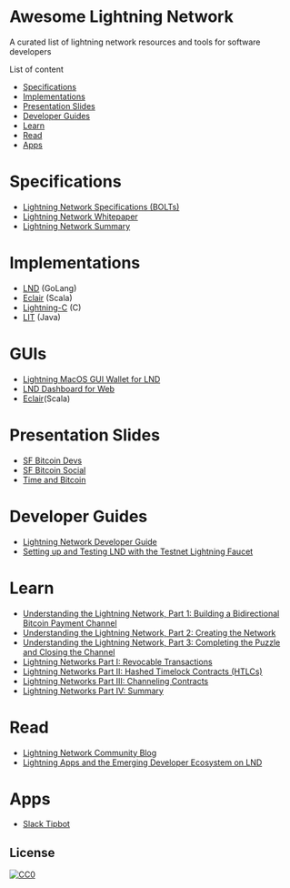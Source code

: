 Awesome Lightning Network
===============
A curated list of lightning network resources and tools for software developers

List of content

- [Specifications](#specifications)
- [Implementations](#implementations)
- [Presentation Slides](#presentation-slides)
- [Developer Guides](#developer-guides)
- [Learn](#learn)
- [Read](#read)
- [Apps](#apps)

# Specifications
* [Lightning Network Specifications (BOLTs)](https://github.com/lightningnetwork/lightning-rfc/blob/master/00-introduction.md)
* [Lightning Network Whitepaper](https://lightning.network/lightning-network-paper.pdf)
* [Lightning Network Summary](https://lightning.network/lightning-network-summary.pdf)

# Implementations
* [LND](https://github.com/lightningnetwork/lnd) (GoLang)
* [Eclair](https://github.com/ACINQ/eclair) (Scala)
* [Lightning-C](https://github.com/ElementsProject/lightning) (C)
* [LIT](https://github.com/mit-dci/lit) (Java)

# GUIs
* [Lightning MacOS GUI Wallet for LND](https://github.com/alexbosworth/lnd-gui)
* [LND Dashboard for Web](https://github.com/mably/lncli-web)
* [Eclair](https://github.com/ACINQ/eclair)(Scala)

# Presentation Slides
* [SF Bitcoin Devs](https://lightning.network/lightning-network.pdf)
* [SF Bitcoin Social](https://lightning.network/lightning-network-presentation-sfbitcoinsocial-2015-05-26.pdf)
* [Time and Bitcoin](https://lightning.network/lightning-network-presentation-time-2015-07-06.pdf)

# Developer Guides
* [Lightning Network Developer Guide](http://dev.lightning.community/)
* [Setting up and Testing LND with the Testnet Lightning Faucet](http://lightning.community/lnd/faucet/2017/01/19/lightning-network-faucet/)

# Learn
* [Understanding the Lightning Network, Part 1: Building a Bidirectional Bitcoin Payment Channel](https://bitcoinmagazine.com/articles/understanding-the-lightning-network-part-building-a-bidirectional-payment-channel-1464710791/) 
* [Understanding the Lightning Network, Part 2: Creating the Network](https://bitcoinmagazine.com/articles/understanding-the-lightning-network-part-creating-the-network-1465326903/)
* [Understanding the Lightning Network, Part 3: Completing the Puzzle and Closing the Channel](https://bitcoinmagazine.com/articles/understanding-the-lightning-network-part-completing-the-puzzle-and-closing-the-channel-1466178980/)
* [Lightning Networks Part I: Revocable Transactions](https://rusty.ozlabs.org/?p=450)
* [Lightning Networks Part II: Hashed Timelock Contracts (HTLCs)](https://rusty.ozlabs.org/?p=462)
* [Lightning Networks Part III: Channeling Contracts](https://rusty.ozlabs.org/?p=467)
* [Lightning Networks Part IV: Summary](https://rusty.ozlabs.org/?p=477)

# Read
* [Lightning Network Community Blog](http://lightning.community/)
* [Lightning Apps and the Emerging Developer Ecosystem on LND](http://lightning.community/software/lnd/lightning/2017/07/05/emerging-lightning-developer-ecosystem/)

# Apps
* [Slack Tipbot](https://github.com/CryptoFR/ln-tip-slack)


## License

[![CC0](http://i.creativecommons.org/p/zero/1.0/88x31.png)](http://creativecommons.org/publicdomain/zero/1.0/)
